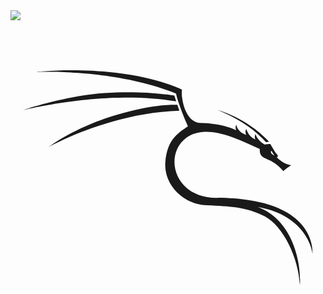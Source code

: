 <img src="https://github.com/Divyanshu-85/Divyanshu-85/blob/main/Navy%20Blue%20Geometric%20Technology%20LinkedIn%20Banner.png">










<svg id="footer-logo" viewbox="0 0 135.47 135.47">
        <path fill="currentcolor" d=
        "m71.766 36.352s-10.212-.6795-27.602 4.7619c-17.722 5.5452-27.773 13.405-27.773 13.405s26.414-14.748 56.228-15.586zm38.09 16.035 1.3276-.08664s-7.6062-9.2286-22.165-13.724c8.1839 3.3267 15.307 7.7345 20.837 13.81zm2.1727 3.8344c.20411-.3539.86302 1.1243 1.3634 1.7453.0212.124.0564.19967-.23373.13998-.0244-.12747-.0665-.16444-.0665-.16444s-.70029-.41667-.91499-.71224c-.21487-.29556-.253-.81255-.14825-1.0086zm17.867 43.93s1.6147-18.538-27.511-22.812c-3.6915-.54163-8.3599-.9585-13.082-.97044-23.344.30865-24.195-26.924-6.6044-28.299 7.2901-.60152 15.995 3.3311 24.505 7.2941-.0316 1.0569.0121 1.9961.70646 2.864.69414.86762 3.3607 1.8142 4.2128 2.3031.85203.48907 3.5816 2.2245 5.2543 4.4017.36275-.67854 3.3921-2.6504 3.3921-2.6504s-.72571.01579-2.414-.61519c-1.6885-.63098-3.6921-2.5401-3.7395-2.6504-.0473-.11052-.0788-.28401.31578-.36295.2996-.25224-.37893-1.0727-.67874-1.3723-.2996-.2998-2.3036-3.7073-2.3508-3.7863-.0473-.07894-.0632-.1577-.20507-.25243-.4419-.1421-2.3826.20506-2.3826.20506s-2.9847-1.4659-4.0135-4.6264c.015.55358-.5118 1.158.0 2.4298-1.5562-.65832-2.8929-1.7811-3.9472-4.5557-.62751 1.5781.0 2.5815.0 2.5815s-3.6646-1.024-4.2509-4.4036c-.6435 1.5171.0 2.4296.0 2.4296s-5.9742-3.1172-15.901-3.1624c-6.646-.60961-8.0296-12.301-7.4139-14.269.0.0-9.586-5.0521-28.456-7.2841-18.87-2.2322-34.346-.33638-34.346-.33638s33.421-1.6039 60.195 9.2356c.91018 4.0709 3.6482 10.851 5.1229 14.11-4.2197 2.9175-8.9781 5.6609-9.7191 15.391-.74074 9.7297 7.6245 18.288 17.998 18.552 9.8502.52469 16.656.59921 24.905 4.8759 7.8739 4.3537 14.33 17.62 14.969 29.551.69008-8.8524-2.632-27.889-18.134-33.669 21.667 3.7917 23.573 19.854 23.573 19.854zm-58.64-65.253-.77963-2.5147s-12.864-2.2844-30.16-1.055c-17.296 1.2294-34.759 7.2839-34.759 7.2839s35.732-8.991 65.698-3.7143"></path>
        </svg>
